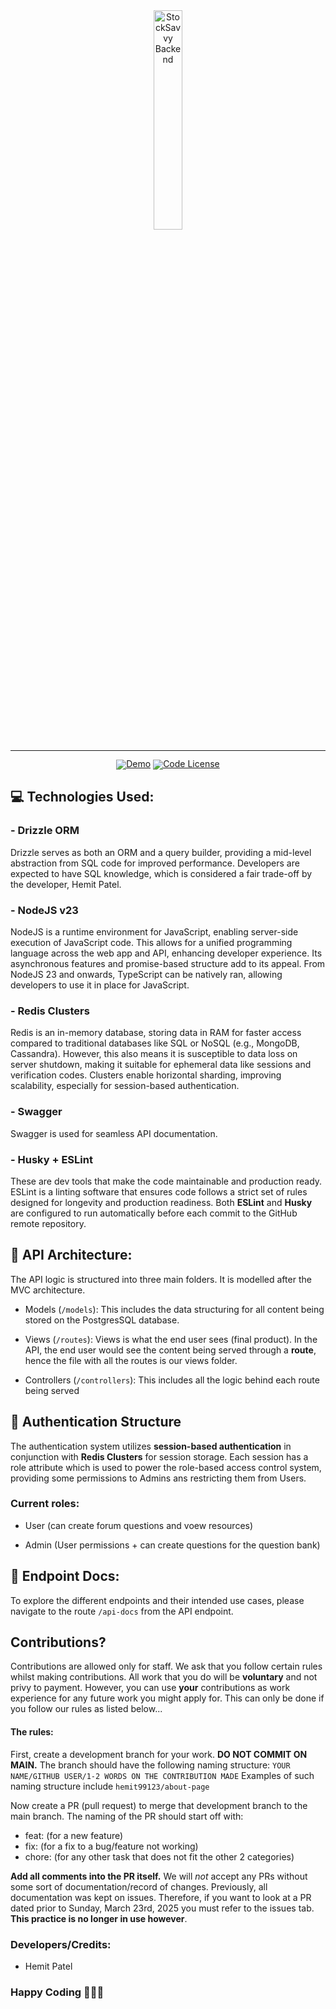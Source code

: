 <div align="center">
  <img src="https://github-production-user-asset-6210df.s3.amazonaws.com/66741904/425247566-601f601b-43bb-4aa7-b7cb-8ba5e8d57231.png?X-Amz-Algorithm=AWS4-HMAC-SHA256&X-Amz-Credential=AKIAVCODYLSA53PQK4ZA%2F20250321%2Fus-east-1%2Fs3%2Faws4_request&X-Amz-Date=20250321T020850Z&X-Amz-Expires=300&X-Amz-Signature=0997d419c224db12907ffb9b6e3b7eab5b1e395b03cb34a2e174a02ff6f41376&X-Amz-SignedHeaders=host" width="30%" alt="StockSavvy Backend" />
</div>
<hr>
<div align="center" style="line-height: 1;">
  <a href="https://stocksavvy-backend.onrender.com/"><img alt="Demo"
    src="https://img.shields.io/badge/🚀%20Live%20Demo-API-2F80ED?color=2F80ED&logoColor=white"/></a>
  <a href="LICENSE-CODE"><img alt="Code License"
    src="https://img.shields.io/badge/Code%20License-Apache%202.0-00BFFF?color=00BFFF"/></a>
  <br>
</div>

## 💻 Technologies Used:

### - Drizzle ORM
Drizzle serves as both an ORM and a query builder, providing a mid-level abstraction from SQL code for improved performance. Developers are expected to have SQL knowledge, which is considered a fair trade-off by the developer, Hemit Patel.

### - NodeJS v23
NodeJS is a runtime environment for JavaScript, enabling server-side execution of JavaScript code. This allows for a unified programming language across the web app and API, enhancing developer experience. Its asynchronous features and promise-based structure add to its appeal. From NodeJS 23 and onwards, TypeScript can be natively ran, allowing developers to use it in place for JavaScript.

### - Redis Clusters
Redis is an in-memory database, storing data in RAM for faster access compared to traditional databases like SQL or NoSQL (e.g., MongoDB, Cassandra). However, this also means it is susceptible to data loss on server shutdown, making it suitable for ephemeral data like sessions and verification codes. Clusters enable horizontal sharding, improving scalability, especially for session-based authentication.

### - Swagger
Swagger is used for seamless API documentation.

### - Husky + ESLint
These are dev tools that make the code maintainable and production ready. ESLint is a linting software that ensures code follows a strict set of rules designed for longevity and production readiness. Both **ESLint** and **Husky** are configured to run automatically before each commit to the GitHub remote repository.

## 🧱 API Architecture:

The API logic is structured into three main folders. It is modelled after the MVC architecture. 

- Models (`/models`):
This includes the data structuring for all content being stored on the PostgresSQL database.

- Views (`/routes`):
Views is what the end user sees (final product). In the API, the end user would see the content being served through a **route**, hence the file with all the routes is our views folder.

- Controllers (`/controllers`):
This includes all the logic behind each route being served

## 🔑 Authentication Structure

The authentication system utilizes **session-based authentication** in conjunction with **Redis Clusters** for session storage. Each session has a role attribute which is used to power the role-based access control system, providing some permissions to Admins ans restricting them from Users.

### Current roles:
- User (can create forum questions and voew resources)

- Admin (User permissions + can create questions for the question bank)

## 📝 Endpoint Docs:

To explore the different endpoints and their intended use cases, please navigate to the route `/api-docs` from the API endpoint.

## Contributions?

Contributions are allowed only for staff. We ask that you follow certain rules whilst making contributions. All work that you do will be **voluntary** and not privy to payment. However, you can use **your** contributions as work experience for any future work you might apply for. This can only be done if you follow our rules as listed below...

#### The rules:

First, create a development branch for your work. **DO NOT COMMIT ON MAIN.** 
The branch should have the following naming structure: `YOUR NAME/GITHUB USER/1-2 WORDS ON THE CONTRIBUTION MADE` Examples of such naming structure include `hemit99123/about-page`

Now create a PR (pull request) to merge that development branch to the main branch. The naming of the PR should start off with:

- feat: (for a new feature)
- fix: (for a fix to a bug/feature not working)
- chore: (for any other task that does not fit the other 2 categories)
  
**Add all comments into the PR itself.** We will *not* accept any PRs without some sort of documentation/record of changes. Previously, all documentation was kept on issues. Therefore, if you want to look at a PR dated prior to Sunday, March 23rd, 2025 you must refer to the issues tab. **This practice is no longer in use however**.

### Developers/Credits:

- Hemit Patel

### Happy Coding 🧑🏽‍💻
